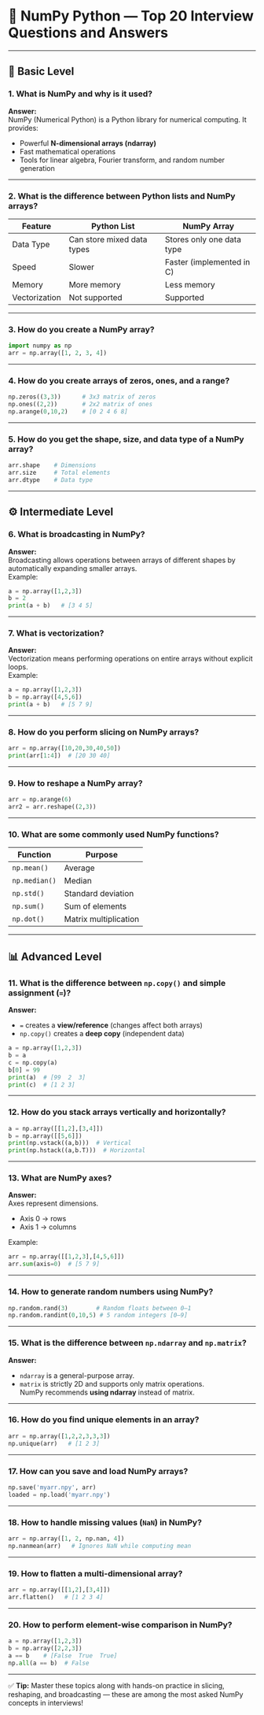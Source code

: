 # 🧮 NumPy Python — Top 20 Interview Questions and Answers

---

## 🧠 Basic Level

### 1. What is NumPy and why is it used?
**Answer:**  
NumPy (Numerical Python) is a Python library for numerical computing. It provides:
- Powerful **N-dimensional arrays (ndarray)**
- Fast mathematical operations
- Tools for linear algebra, Fourier transform, and random number generation

---

### 2. What is the difference between Python lists and NumPy arrays?
| Feature | Python List | NumPy Array |
|----------|--------------|-------------|
| Data Type | Can store mixed data types | Stores only one data type |
| Speed | Slower | Faster (implemented in C) |
| Memory | More memory | Less memory |
| Vectorization | Not supported | Supported |

---

### 3. How do you create a NumPy array?
```python
import numpy as np
arr = np.array([1, 2, 3, 4])
```

---

### 4. How do you create arrays of zeros, ones, and a range?
```python
np.zeros((3,3))      # 3x3 matrix of zeros
np.ones((2,2))       # 2x2 matrix of ones
np.arange(0,10,2)    # [0 2 4 6 8]
```

---

### 5. How do you get the shape, size, and data type of a NumPy array?
```python
arr.shape    # Dimensions
arr.size     # Total elements
arr.dtype    # Data type
```

---

## ⚙️ Intermediate Level

### 6. What is broadcasting in NumPy?
**Answer:**  
Broadcasting allows operations between arrays of different shapes by automatically expanding smaller arrays.  
Example:
```python
a = np.array([1,2,3])
b = 2
print(a + b)   # [3 4 5]
```

---

### 7. What is vectorization?
**Answer:**  
Vectorization means performing operations on entire arrays without explicit loops.  
Example:
```python
a = np.array([1,2,3])
b = np.array([4,5,6])
print(a + b)   # [5 7 9]
```

---

### 8. How do you perform slicing on NumPy arrays?
```python
arr = np.array([10,20,30,40,50])
print(arr[1:4])  # [20 30 40]
```

---

### 9. How to reshape a NumPy array?
```python
arr = np.arange(6)
arr2 = arr.reshape((2,3))
```

---

### 10. What are some commonly used NumPy functions?
| Function | Purpose |
|-----------|----------|
| `np.mean()` | Average |
| `np.median()` | Median |
| `np.std()` | Standard deviation |
| `np.sum()` | Sum of elements |
| `np.dot()` | Matrix multiplication |

---

## 📊 Advanced Level

### 11. What is the difference between `np.copy()` and simple assignment (`=`)?
**Answer:**
- `=` creates a **view/reference** (changes affect both arrays)
- `np.copy()` creates a **deep copy** (independent data)

```python
a = np.array([1,2,3])
b = a
c = np.copy(a)
b[0] = 99
print(a)  # [99  2  3]
print(c)  # [1 2 3]
```

---

### 12. How do you stack arrays vertically and horizontally?
```python
a = np.array([[1,2],[3,4]])
b = np.array([[5,6]])
print(np.vstack((a,b)))  # Vertical
print(np.hstack((a,b.T)))  # Horizontal
```

---

### 13. What are NumPy axes?
**Answer:**  
Axes represent dimensions.  
- Axis 0 → rows  
- Axis 1 → columns  

Example:
```python
arr = np.array([[1,2,3],[4,5,6]])
arr.sum(axis=0)  # [5 7 9]
```

---

### 14. How to generate random numbers using NumPy?
```python
np.random.rand(3)        # Random floats between 0–1
np.random.randint(0,10,5) # 5 random integers [0–9]
```

---

### 15. What is the difference between `np.ndarray` and `np.matrix`?
**Answer:**
- `ndarray` is a general-purpose array.
- `matrix` is strictly 2D and supports only matrix operations.  
NumPy recommends **using ndarray** instead of matrix.

---

### 16. How do you find unique elements in an array?
```python
arr = np.array([1,2,2,3,3,3])
np.unique(arr)   # [1 2 3]
```

---

### 17. How can you save and load NumPy arrays?
```python
np.save('myarr.npy', arr)
loaded = np.load('myarr.npy')
```

---

### 18. How to handle missing values (`NaN`) in NumPy?
```python
arr = np.array([1, 2, np.nan, 4])
np.nanmean(arr)   # Ignores NaN while computing mean
```

---

### 19. How to flatten a multi-dimensional array?
```python
arr = np.array([[1,2],[3,4]])
arr.flatten()   # [1 2 3 4]
```

---

### 20. How to perform element-wise comparison in NumPy?
```python
a = np.array([1,2,3])
b = np.array([2,2,3])
a == b    # [False  True  True]
np.all(a == b)  # False
```

---

✅ **Tip:** Master these topics along with hands-on practice in slicing, reshaping, and broadcasting — these are among the most asked NumPy concepts in interviews!

